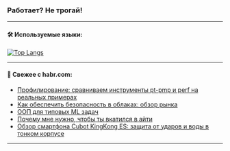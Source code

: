 ### Работает? Не трогай!

---
<!--
#### 🛠️ Technical stack:

![Java](https://img.shields.io/badge/Java-informational?logo=Oracle&style=flat&logoColor=white&color=FF4500)
![Kotlin](https://img.shields.io/badge/Kotlin-informational?logo=Kotlin&style=flat&logoColor=white&color=774D97)
![TS](https://img.shields.io/badge/TypeScript-informational?logo=typeScript&style=flat&logoColor=black&color=017acc)
![Python](https://img.shields.io/badge/Python-informational?logo=Python&style=flat&logoColor=black&color=ffdd54) <br>
![Spring](https://img.shields.io/badge/Spring-informational?logo=Spring&style=flat&logoColor=white&color=6DB33F) 
![SpringBoot](https://img.shields.io/badge/SpringBoot-informational?logo=SpringBoot&style=flat&logoColor=white&color=6DB33F)
![Nest](https://img.shields.io/badge/NestJS-informational?logo=NestJS&style=flat&logoColor=white&color=E0234E) 
![NodeJS](https://img.shields.io/badge/NodeJS-informational?logo=node.js&style=flat&logoColor=white&color=70A760)<br>
![PostgreSQL](https://img.shields.io/badge/PostgreSQL-informational?logo=PostgreSQL&style=flat&logoColor=white&color=DAA520)
![MongoDB](https://img.shields.io/badge/MongoDB-informational?logo=MongoDB&style=flat&logoColor=white&color=870000)
![Apache](https://img.shields.io/badge/Apache-informational?logo=apache&style=flat&logoColor=white&color=f74e28)

___ 
-->

#### 🛠️ Используемые языки:

[![Top Langs](https://github-readme-stats-u2qms2cxw-advtsettinggmailcoms-projects.vercel.app/api/top-langs/?username=zloylis&langs_count=10&hide_title=true&title_color=e6edf3&size_weight=0.5&count_weight=0.5&layout=compact&hide_progress=true&hide_border=true&theme=dracula)](https://github.com/zloylis)

<!---


####  :octocat:&nbsp;&nbsp; Статистика:

![GitHub stats](https://github-readme-stats-u2qms2cxw-advtsettinggmailcoms-projects.vercel.app/api?username=zloylis&show_icons=true&hide_border=true&theme=dracula&title_color=e6edf3&include_all_commits=true&count_private=true&hide_rank=false&hide_title=true&rank_icon=github)
-->
---

#### 💬 Свежее с habr.com:

<!-- BLOG-POST-LIST:START -->
- [Профилирование: сравниваем инструменты pt-pmp и perf на реальных примерах](https://habr.com/ru/companies/pt/articles/851394/?utm_source=habrahabr&utm_medium=rss&utm_campaign=851394)
- [Как обеспечить безопасность в облаках: обзор рынка](https://habr.com/ru/companies/selectel/articles/851590/?utm_source=habrahabr&utm_medium=rss&utm_campaign=851590)
- [ООП для типовых ML задач](https://habr.com/ru/companies/alfa/articles/851154/?utm_source=habrahabr&utm_medium=rss&utm_campaign=851154)
- [Почему мне нужно, чтобы ты вкатился в айти](https://habr.com/ru/articles/851602/?utm_source=habrahabr&utm_medium=rss&utm_campaign=851602)
- [Обзор смартфона Cubot KingKong ES: защита от ударов и воды в тонком корпусе](https://habr.com/ru/articles/851588/?utm_source=habrahabr&utm_medium=rss&utm_campaign=851588)
<!-- BLOG-POST-LIST:END -->

---
